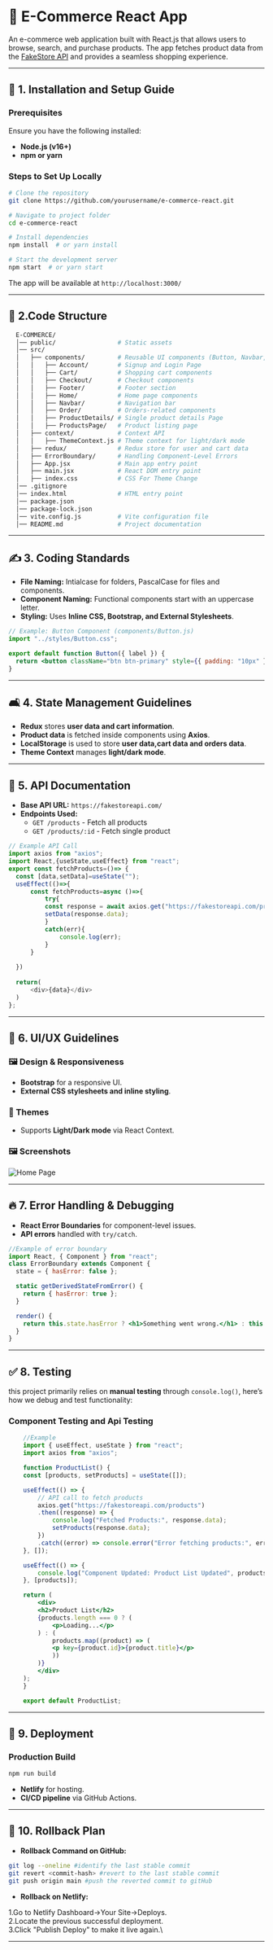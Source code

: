   # 🛒 E-Commerce React App  

  An e-commerce web application built with React.js that allows users to browse, search, and purchase products. The app fetches product data from the [FakeStore API](https://fakestoreapi.com/) and provides a seamless shopping experience.  

  ---

  ## 🚀 1. Installation and Setup Guide  

  ### Prerequisites  
  Ensure you have the following installed:  
  - **Node.js (v16+)**  
  - **npm or yarn**  

  ### Steps to Set Up Locally  
  ```sh
  # Clone the repository
  git clone https://github.com/yourusername/e-commerce-react.git

  # Navigate to project folder
  cd e-commerce-react

  # Install dependencies
  npm install  # or yarn install

  # Start the development server
  npm start  # or yarn start
  ```
  The app will be available at `http://localhost:3000/`  

  ---

  ## 📁 2.Code Structure  

  ```sh
    E-COMMERCE/
    │── public/                 # Static assets
    │── src/
    │   ├── components/         # Reusable UI components (Button, Navbar, etc.)
    │   │   ├── Account/        # Signup and Login Page
    │   │   ├── Cart/           # Shopping cart components
    │   │   ├── Checkout/       # Checkout components
    │   │   ├── Footer/         # Footer section
    │   │   ├── Home/           # Home page components
    │   │   ├── Navbar/         # Navigation bar
    │   │   ├── Order/          # Orders-related components
    │   │   ├── ProductDetails/ # Single product details Page
    │   │   ├── ProductsPage/   # Product listing page
    │   ├── context/            # Context API 
    │   │   ├── ThemeContext.js # Theme context for light/dark mode
    │   ├── redux/              # Redux store for user and cart data
    │   ├── ErrorBoundary/      # Handling Component-Level Errors
    │   ├── App.jsx             # Main app entry point
    │   ├── main.jsx            # React DOM entry point
    │   ├── index.css           # CSS For Theme Change
    │── .gitignore
    │── index.html              # HTML entry point
    │── package.json
    │── package-lock.json
    │── vite.config.js          # Vite configuration file
    │── README.md               # Project documentation


  ```

  ---

  ## ✍️ 3. Coding Standards  

  - **File Naming:** Intialcase for folders, PascalCase for files and components.  
  - **Component Naming:** Functional components start with an uppercase letter.  
  - **Styling:** Uses **Inline CSS, Bootstrap, and External Stylesheets**.  

  ```jsx
  // Example: Button Component (components/Button.js)
  import "../styles/Button.css";

  export default function Button({ label }) {
    return <button className="btn btn-primary" style={{ padding: "10px" }}>{label}</button>;
  }
  ```

  ---

  ## 🛋️ 4. State Management Guidelines  

  - **Redux** stores **user data and cart information**.  
  - **Product data** is fetched inside components using **Axios**.
  - **LocalStorage** is used to store **user data,cart data and orders data**.    
  - **Theme Context** manages **light/dark mode**.  

  ---

  ## 🔌 5. API Documentation  

  - **Base API URL:** `https://fakestoreapi.com/`  
  - **Endpoints Used:**  
    - `GET /products` - Fetch all products  
    - `GET /products/:id` - Fetch single product  
  ```js
  // Example API Call
  import axios from "axios";
  import React,{useState,useEffect} from "react";
  export const fetchProducts=()=> {
    const [data,setData]=useState("");
    useEffect(()=>{
        const fetchProducts=async ()=>{
            try{
            const response = await axios.get("https://fakestoreapi.com/products");
            setData(response.data);
            }
            catch(err){
                console.log(err);
            }
        }
        
    })
    
    return(
        <div>{data}</div>
    )
  };
  ```

  ---

  ## 🎨 6. UI/UX Guidelines  

  ### 🖼️ Design & Responsiveness  
  - **Bootstrap** for a responsive UI.  
  - **External CSS stylesheets and inline styling**.  

  ### 🌃 Themes  
  - Supports **Light/Dark mode** via React Context.  

  ### 🖼 Screenshots  
  ![Home Page](./screenshots/home.png)  

  ---

  ## 🔥 7. Error Handling & Debugging  

  - **React Error Boundaries** for component-level issues.  
  - **API errors** handled with `try/catch`.   

  ```jsx
  //Example of error boundary
  import React, { Component } from "react";
  class ErrorBoundary extends Component {
    state = { hasError: false };

    static getDerivedStateFromError() {
      return { hasError: true };
    }

    render() {
      return this.state.hasError ? <h1>Something went wrong.</h1> : this.props.children;
    }
  }
  ```

  ---

 ## ✅ 8. Testing

this project primarily relies on **manual testing** through `console.log()`, here’s how we debug and test functionality:

### **Component Testing and Api Testing**

```jsx
    //Example
    import { useEffect, useState } from "react";
    import axios from "axios";

    function ProductList() {
    const [products, setProducts] = useState([]);

    useEffect(() => {
        // API call to fetch products
        axios.get("https://fakestoreapi.com/products")
        .then((response) => {
            console.log("Fetched Products:", response.data); 
            setProducts(response.data);
        })
        .catch((error) => console.error("Error fetching products:", error));
    }, []);

    useEffect(() => {
        console.log("Component Updated: Product List Updated", products); // Log component update
    }, [products]);

    return (
        <div>
        <h2>Product List</h2>
        {products.length === 0 ? (
            <p>Loading...</p>
        ) : (
            products.map((product) => (
            <p key={product.id}>{product.title}</p>
            ))
        )}
        </div>
    );
    }

    export default ProductList;
  ```

  ---

  ## 🚀 9. Deployment  

  ### **Production Build**  
  ```sh
  npm run build
  ```
  - **Netlify** for hosting.  
  - **CI/CD pipeline** via GitHub Actions.  

  ---

  ## 🔄 10. Rollback Plan  

  - **Rollback Command on GitHub:**  
  ```sh
  git log --oneline #identify the last stable commit
  git revert <commit-hash> #revert to the last stable commit
  git push origin main #push the reverted commit to gitHub
  ```
  - **Rollback on Netlify:**
  
   1.Go to Netlify Dashboard->Your Site->Deploys.\
   2.Locate the previous successful deployment.\
   3.Click "Publish Deploy" to make it live again.\
  
  ---

